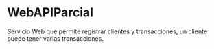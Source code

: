 # WebAPIParcial
Servicio Web que permite registrar clientes y transacciones, un cliente puede tener varias transacciones.

